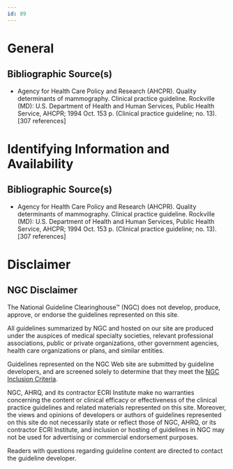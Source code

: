 ```yaml
---
id: 89
---
```


# General

## Bibliographic Source(s)

- Agency for Health Care Policy and Research (AHCPR). Quality determinants of mammography. Clinical practice guideline. Rockville (MD): U.S. Department of Health and Human Services, Public Health Service, AHCPR; 1994 Oct. 153 p. (Clinical practice guideline; no. 13). [307 references]

# Identifying Information and Availability

## Bibliographic Source(s)

- Agency for Health Care Policy and Research (AHCPR). Quality determinants of mammography. Clinical practice guideline. Rockville (MD): U.S. Department of Health and Human Services, Public Health Service, AHCPR; 1994 Oct. 153 p. (Clinical practice guideline; no. 13). [307 references]

# Disclaimer

## NGC Disclaimer

The National Guideline Clearinghouse™ (NGC) does not develop, produce, approve, or endorse the guidelines represented on this site.

All guidelines summarized by NGC and hosted on our site are produced under the auspices of medical specialty societies, relevant professional associations, public or private organizations, other government agencies, health care organizations or plans, and similar entities.

Guidelines represented on the NGC Web site are submitted by guideline developers, and are screened solely to determine that they meet the [NGC Inclusion Criteria](/help-and-about/summaries/inclusion-criteria).

NGC, AHRQ, and its contractor ECRI Institute make no warranties concerning the content or clinical efficacy or effectiveness of the clinical practice guidelines and related materials represented on this site. Moreover, the views and opinions of developers or authors of guidelines represented on this site do not necessarily state or reflect those of NGC, AHRQ, or its contractor ECRI Institute, and inclusion or hosting of guidelines in NGC may not be used for advertising or commercial endorsement purposes.

Readers with questions regarding guideline content are directed to contact the guideline developer.

